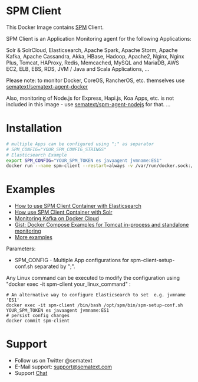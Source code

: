 # SPM Client 

This Docker Image contains [SPM](https://sematext.com/spm) Client. 

SPM Client is an Application Monitoring agent for the following Applications:

Solr & SolrCloud, Elasticsearch, Apache Spark, Apache Storm, Apache
Kafka, Apache Cassandra, Akka, HBase, Hadoop, Apache2, Nginx, Nginx
Plus, Tomcat, HAProxy, Redis, Memcached, MySQL and MariaDB, AWS EC2,
ELB, EBS, RDS, JVM / Java and Scala Applications, ...

Please note: to monitor Docker, CoreOS, RancherOS, etc. themselves use [sematext/sematext-agent-docker](https://github.com/sematext/sematext-agent-docker)

Also, monitoring of Node.js for Express, Hapi.js, Koa Apps, etc. is not included in this image - use [sematext/spm-agent-nodejs](https://github.com/sematext/spm-agent-nodejs) for that.
...

# Installation 

```.sh
# multiple Apps can be configured using ";" as separator
# SPM_CONFIG="YOUR_SPM_CONFIG_STRINGS"
# Elasticsearch Example
export SPM_CONFIG="YOUR_SPM_TOKEN es javaagent jvmname:ES1"
docker run --name spm-client --restart=always -v /var/run/docker.sock:/var/run/docker.sock -e $SPM_CONFIG sematext/spm-client

```

# Examples
- [How to use SPM Client Container with Elasticsearch](http://blog.sematext.com/2015/10/28/docker-elasticsearch-how-to-monitor-the-official-elasticsearch-image-on-docker/)
- [How use SPM Client Container with Solr](http://blog.sematext.com/2015/12/09/docker-solr-monitoring/)
- [Monitoring Kafka on Docker Cloud](https://sematext.com/blog/2016/04/19/monitoring-kafka-on-docker-cloud/)
- [Gist: Docker Compose Examples for Tomcat in-process and standalone monitoring](https://gist.github.com/megastef/ada049814fdb69ddca5eff296555b99c)
- [More examples](https://github.com/sematext/docker-spm-client/tree/master/examples)


Parameters:
- SPM_CONFIG - Multiple App configurations for spm-client-setup-conf.sh separated by ";". 

Any Linux command can be executed to modify the configuration using "docker exec -it spm-client your_linux_command" :

```
# An alternative way to configure Elasticsearch to set  e.g. jvmname 'ES1'
docker exec -it spm-client /bin/bash /opt/spm/bin/spm-setup-conf.sh YOUR_SPM_TOKEN es javaagent jvmname:ES1
# persist config changes
docker commit spm-client
```

# Support
- Follow us on Twitter @sematext
- E-Mail support: support@sematext.com
- Support [Chat](https://apps.sematext.com/users-web/login.do) 

